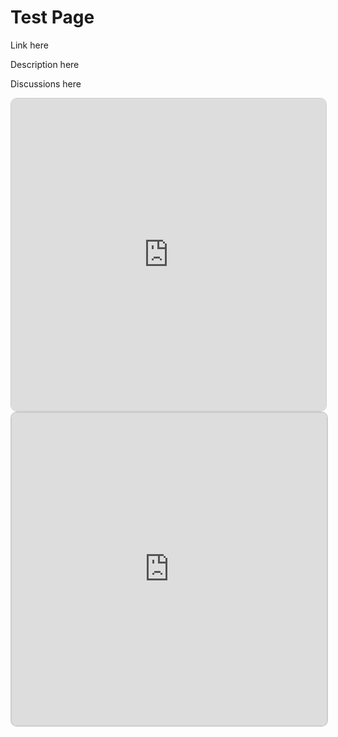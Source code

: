 # Test Page

Link here

Description here

Discussions here

<iframe class="airtable-embed" src="https://airtable.com/embed/appUFZtdqT2q2ehT1/shrYDsK7b4hl0ZWdP?backgroundColor=gray" frameborder="0" onmousewheel="" width="100%" height="533" style="background: transparent; border: 1px solid #ccc;"></iframe>

<iframe src="https://v2-embednotion.com/2a7f93220d304ee08d7b4cdee58cce38?v=926acfa5c2d24ecc8ce0c5389d3ae834&pvs=4"></iframe>  <style>  iframe { width: 100%; height: 500px; border: 2px solid #ccc; border-radius: 10px; padding: none; }  </style>
